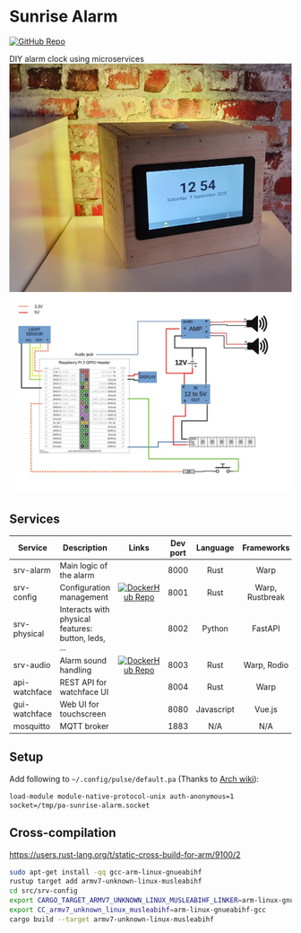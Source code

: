 # Sunrise Alarm
[![GitHub Repo](https://img.shields.io/badge/GitHub-repo-brightgreen?logo=github)](https://github.com/JenswBE/sunrise-alarm)

DIY alarm clock using microservices
![Result](schematics/result.jpg)
![Scheme](schematics/scheme.jpg)

## Services
| Service       | Description                                         | Links                                                                                                                                        | Dev port | Language   | Frameworks      |
|---------------|-----------------------------------------------------|:--------------------------------------------------------------------------------------------------------------------------------------------:|:--------:|:----------:|:---------------:|
| srv-alarm     | Main logic of the alarm                             |                                                                                                                                              | 8000     | Rust       | Warp            |
| srv-config    | Configuration management                            | [![DockerHub Repo](https://img.shields.io/badge/DockerHub-repo-blue?logo=docker)](https://hub.docker.com/r/jenswbe/sunrise-alarm-srv-config) | 8001     | Rust       | Warp, Rustbreak |
| srv-physical  | Interacts with physical features: button, leds, ... |                                                                                                                                              | 8002     | Python     | FastAPI         |
| srv-audio     | Alarm sound handling                                | [![DockerHub Repo](https://img.shields.io/badge/DockerHub-repo-blue?logo=docker)](https://hub.docker.com/r/jenswbe/sunrise-alarm-srv-audio)  | 8003     | Rust       | Warp, Rodio     |
| api-watchface | REST API for watchface UI                           |                                                                                                                                              | 8004     | Rust       | Warp            |
| gui-watchface | Web UI for touchscreen                              |                                                                                                                                              | 8080     | Javascript | Vue.js          |
| mosquitto     | MQTT broker                                         |                                                                                                                                              | 1883     | N/A        | N/A             |

## Setup
Add following to `~/.config/pulse/default.pa` (Thanks to [Arch wiki](https://wiki.archlinux.org/index.php/PulseAudio/Examples#Allowing_multiple_users_to_use_PulseAudio_at_the_same_time)):
```
load-module module-native-protocol-unix auth-anonymous=1 socket=/tmp/pa-sunrise-alarm.socket
```

## Cross-compilation
https://users.rust-lang.org/t/static-cross-build-for-arm/9100/2

```bash
sudo apt-get install -qq gcc-arm-linux-gnueabihf
rustup target add armv7-unknown-linux-musleabihf
cd src/srv-config
export CARGO_TARGET_ARMV7_UNKNOWN_LINUX_MUSLEABIHF_LINKER=arm-linux-gnueabihf-gcc
export CC_armv7_unknown_linux_musleabihf=arm-linux-gnueabihf-gcc
cargo build --target armv7-unknown-linux-musleabihf
```